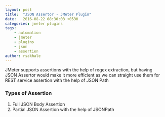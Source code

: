 ```yaml
---
layout: post
title:  "JSON Assertor - JMeter Plugin"
date:   2016-08-22 08:30:03 +0530
categories: jmeter plugins
tags: 
    - automation
    - jmeter
    - plugins
    - json
    - assertion
author: rsakhale
---
```


JMeter supports assertions with the help of regex extraction, but having JSON Assertor would make it more efficient as we can straight use them for REST service assertion with the help of JSON Path
<!--more-->
### Types of Assertion

1. Full JSON Body Assertion
2. Partial JSON Assertion with the help of JSONPath